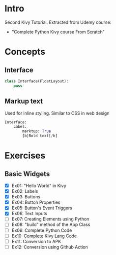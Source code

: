 # Intro
Second Kivy Tutorial. Extracted from Udemy course:

- "Complete Python Kivy course From Scratch"


# Concepts

## Interface

```python
class Interface(FloatLayout):
    pass
```

## Markup text
Used for inline styling. Similar to CSS in web design

```python
Interface:
    Label:
        marktup: True
        [b]Bold text[/b]
```

# Exercises

## Basic Widgets

- [x] Ex01: "Hello World" in Kivy
- [x] Ex02: Labels
- [x] Ex03: Buttons
- [x] Ex04: Button Properties
- [x] Ex05: Button's Event Triggers
- [x] Ex06: Text Inputs
- [ ] Ex07: Creating Elements using Python
- [ ] Ex08: "build" method of the App Class
- [ ] Ex09: Complete Python Code
- [ ] Ex10: Complete Kivy Lang Code
- [ ] Ex11: Conversion to APK
- [ ] Ex12: Conversion using Github Action 